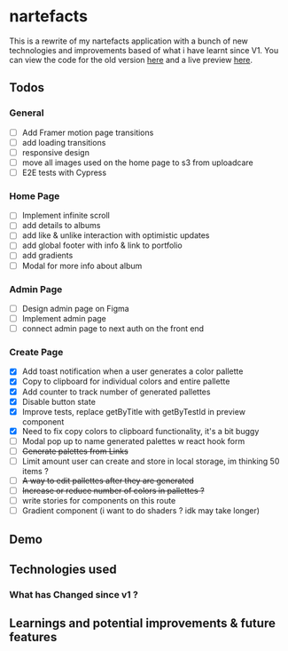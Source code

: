 # nartefacts

This is a rewrite of my nartefacts application with a bunch of new technologies and improvements based of what i have learnt since V1. You can view the code for the old version [here](https://github.com/KXLAA/nartefacts-js) and a live preview [here](https://nartefacts.vercel.app/).

## Todos

### General

- [ ] Add Framer motion page transitions
- [ ] add loading transitions
- [ ] responsive design
- [ ] move all images used on the home page to s3 from uploadcare
- [ ] E2E tests with Cypress

### Home Page

- [ ] Implement infinite scroll
- [ ] add details to albums
- [ ] add like & unlike interaction with optimistic updates
- [ ] add global footer with info & link to portfolio
- [ ] add gradients
- [ ] Modal for more info about album

### Admin Page

- [ ] Design admin page on Figma
- [ ] Implement admin page
- [ ] connect admin page to next auth on the front end

### Create Page

- [x] Add toast notification when a user generates a color pallette
- [x] Copy to clipboard for individual colors and entire pallette
- [x] Add counter to track number of generated pallettes
- [x] Disable button state
- [x] Improve tests, replace getByTitle with getByTestId in preview component
- [x] Need to fix copy colors to clipboard functionality, it's a bit buggy
- [ ] Modal pop up to name generated palettes w react hook form
- [ ] ~~Generate palettes from Links~~
- [ ] Limit amount user can create and store in local storage, im thinking 50 items ?
- [ ] ~~A way to edit pallettes after they are generated~~
- [ ] ~~Increase or reduce number of colors in pallettes ?~~
- [ ] write stories for components on this route
- [ ] Gradient component (i want to do shaders ? idk may take longer)

## Demo

<!-- <p align="center">
  <img height="300" src="https://media.giphy.com/media/WXraj8aJHXUP7kRDbJ/giphy.gif" />
</p> -->

<!-- Local Storage
https://github.com/pmndrs/zustand/issues/245#issue-749551108
https://github.com/pmndrs/zustand/pull/248 -->

## Technologies used

### What has Changed since v1 ?

## Learnings and potential improvements & future features

<!-- https://github.com/vercel/next.js/tree/canary/examples/with-apollo -->
<!-- https://medium.com/@zhamdi/server-side-rendering-ssr-using-apollo-and-next-js-ac0b2e3ea461 -->
<!-- https://github.com/apollographql/apollo-client/issues/3130#issuecomment-478409066 -->
<!--
https://stackoverflow.com/questions/57472440/how-do-i-correctly-type-the-apollo-client-defaultoptions
Execute the following command to create your project:

```bash
npx create-next-app -e https://github.com/helderburato/nextjs-boilerplate

# or

yarn create next-app -e https://github.com/helderburato/nextjs-boilerplate
```

## Getting Started

First, run the development server:

```bash
npm run dev
# or
yarn dev
```

Open [http://localhost:3000](http://localhost:3000) with your browser to see the result.

You can start editing the page by modifying `pages/index.js`. The page auto-updates as you edit the file.

[API routes](https://nextjs.org/docs/api-routes/introduction) can be accessed on [http://localhost:3000/api/hello](http://localhost:3000/api/hello). This endpoint can be edited in `pages/api/hello.js`.

The `pages/api` directory is mapped to `/api/*`. Files in this directory are treated as [API routes](https://nextjs.org/docs/api-routes/introduction) instead of React pages.

## Learn More

To learn more about Next.js, take a look at the following resources:

- [Next.js Documentation](https://nextjs.org/docs) - learn about Next.js features and API.
- [Learn Next.js](https://nextjs.org/learn) - an interactive Next.js tutorial.

You can check out [the Next.js GitHub repository](https://github.com/vercel/next.js/) - your feedback and contributions are welcome!

## Deploy on Vercel

The easiest way to deploy your Next.js app is to use the [Vercel Platform](https://vercel.com/import?utm_medium=default-template&filter=next.js&utm_source=create-next-app&utm_campaign=create-next-app-readme) from the creators of Next.js.

Check out our [Next.js deployment documentation](https://nextjs.org/docs/deployment) for more details. -->
